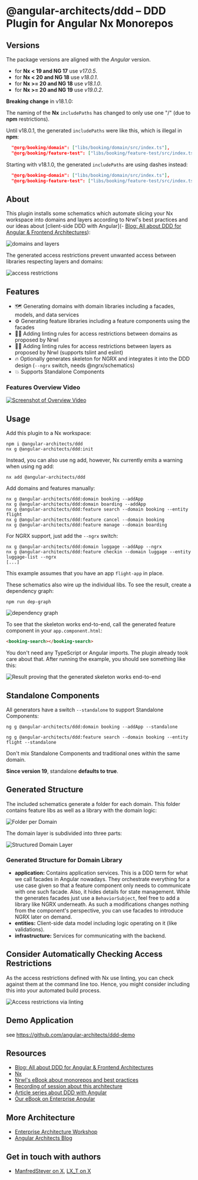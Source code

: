 # @angular-architects/ddd &ndash; DDD Plugin for Angular Nx Monorepos

## Versions

The package versions are aligned with the _Angular_ version.

* for **Nx < 19 and NG 17** use _v17.0.5_.
* for **Nx < 20 and NG 18** use _v18.0.1_.
* for **Nx >= 20 and NG 18** use _v18.1.0_.
* for **Nx >= 20 and NG 19** use _v19.0.2_.

**Breaking change** in v18.1.0:

The naming of the **Nx** `includePaths` has changed to only use one "/" (due to **npm** restrictions).

Until v18.0.1, the generated `includePaths` were like this, which is illegal in **npm**:

```json
  "@org/booking/domain": ["libs/booking/domain/src/index.ts"],
  "@org/booking/feature-test": ["libs/booking/feature-test/src/index.ts"]
```

Starting with v18.1.0, the generated `includePaths` are using dashes instead:

```json
  "@org/booking-domain": ["libs/booking/domain/src/index.ts"],
  "@org/booking-feature-test": ["libs/booking/feature-test/src/index.ts"]
```

## About

This plugin installs some schematics which automate slicing your Nx workspace into domains and layers according to Nrwl's best practices and our ideas about [client-side DDD with Angular](- [Blog: All about DDD for Angular & Frontend Architectures](https://www.angulararchitects.io/blog/all-about-ddd-for-frontend-architectures-with-angular-co/)):

![domains and layers](https://github.com/angular-architects/nx-ddd-plugin/blob/master/libs/ddd/assets/ddd.png?raw=true)

The generated access restrictions prevent unwanted access between libraries respecting layers and domains:

![access restrictions](https://github.com/angular-architects/nx-ddd-plugin/blob/master/libs/ddd/assets/linting-2.png?raw=true)

## Features

- 🗺️ Generating domains with domain libraries including a facades, models, and data services
- ⚙️ Generating feature libraries including a feature components using the facades
- 🙅‍♂️ Adding linting rules for access restrictions between domains as proposed by Nrwl
- 🙅‍♀️ Adding linting rules for access restrictions between layers as proposed by Nrwl (supports tslint and eslint)
- 🔥 Optionally generates skeleton for NGRX and integrates it into the DDD design (`--ngrx` switch, needs @ngrx/schematics)
- 💥 Supports Standalone Components

### Features Overview Video

<a href="https://www.youtube.com/watch?v=39JLXMEE7Ds" target="_blank">![Screenshot of Overview Video](https://i.imgur.com/VlTRE80.png)</a>

## Usage

Add this plugin to a Nx workspace:

```
npm i @angular-architects/ddd
nx g @angular-architects/ddd:init
```

Instead, you can also use ng add, however, Nx currently emits a warning when using ng add:

```
nx add @angular-architects/ddd
```

Add domains and features manually:

```
nx g @angular-architects/ddd:domain booking --addApp
nx g @angular-architects/ddd:domain boarding --addApp
nx g @angular-architects/ddd:feature search --domain booking --entity flight
nx g @angular-architects/ddd:feature cancel --domain booking
nx g @angular-architects/ddd:feature manage --domain boarding
```

For NGRX support, just add the `--ngrx` switch:

```
nx g @angular-architects/ddd:domain luggage --addApp --ngrx
nx g @angular-architects/ddd:feature checkin --domain luggage --entity luggage-list --ngrx
[...]
```

This example assumes that you have an app `flight-app` in place.

These schematics also wire up the individual libs. To see the result, create a dependency graph:

```
npm run dep-graph
```

![dependency graph](https://github.com/angular-architects/nx-ddd-plugin/blob/master/libs/ddd/assets/ddd.png?raw=true)

To see that the skeleton works end-to-end, call the generated feature component in your `app.component.html`:

```html
<booking-search></booking-search>
```

You don't need any TypeScript or Angular imports. The plugin already took care about that. After running the example, you should see something like this:

![Result proving that the generated skeleton works end-to-end](https://github.com/angular-architects/nx-ddd-plugin/blob/master/libs/ddd/assets/result.png?raw=true)

## Standalone Components

All generators have a switch ``--standalone`` to support Standalone Components:

```
ng g @angular-architects/ddd:domain booking --addApp --standalone

ng g @angular-architects/ddd:feature search --domain booking --entity flight --standalone
```

Don't mix Standalone Components and traditional ones within the same domain.

**Since version 19**, standalone **defaults to true**.

## Generated Structure

The included schematics generate a folder for each domain. This folder contains feature libs as well as a library with the domain logic:

![Folder per Domain](https://github.com/angular-architects/nx-ddd-plugin/blob/master/libs/ddd/assets/ddd-libs.png?raw=true)

The domain layer is subdivided into three parts:

![Structured Domain Layer](https://github.com/angular-architects/nx-ddd-plugin/blob/master/libs/ddd/assets/domain-layer.png?raw=true)

### Generated Structure for Domain Library

- **application:** Contains application services. This is a DDD term for what we call facades in Angular nowadays. They orchestrate everything for a use case given so that a feature component only needs to communicate with one such facade. Also, it hides details for state management. While the generates facades just use a `BehaviorSubject`, feel free to add a library like NGRX underneath. As such a modifications changes nothing from the component's perspective, you can use facades to introduce NGRX later on demand.
- **entities:** Client-side data model including logic operating on it (like validations).
- **infrastructure:** Services for communicating with the backend.

## Consider Automatically Checking Access Restrictions

As the access restrictions defined with Nx use linting, you can check against them at the command line too. Hence, you might consider including this into your automated build process.

![Access restrictions via linting](https://github.com/angular-architects/nx-ddd-plugin/blob/master/libs/ddd/assets/linting-3.png?raw=true)

## Demo Application

see https://github.com/angular-architects/ddd-demo

## Resources

- [Blog: All about DDD for Angular & Frontend Architectures](https://www.angulararchitects.io/blog/all-about-ddd-for-frontend-architectures-with-angular-co/)
- [Nx](https://nx.dev/web)
- [Nrwl's eBook about monorepos and best practices](https://go.nrwl.io/angular-enterprise-monorepo-patterns-new-book)
- [Recording of session about this architecture](https://www.youtube.com/watch?v=94HFD391zkE&t=1s)
- [Article series about DDD with Angular](https://www.softwarearchitekt.at/aktuelles/sustainable-angular-architectures-1/)
- [Our eBook on Enterprise Angular](https://www.angulararchitects.io/en/ebooks/micro-frontends-and-moduliths-with-angular/)

## More Architecture

- [Enterprise Architecture Workshop](https://www.angulararchitects.io/en/training/advanced-angular-architecture-workshop/)
- [Angular Architects Blog](https://www.angulararchitects.io/en/blog/)

## Get in touch with authors

- [ManfredSteyer on X](https://x.com/ManfredSteyer), [LX_T on X](https://x.com/LX_T)
